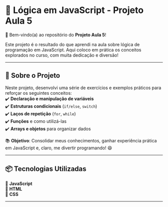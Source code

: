 # 🚀 Lógica em JavaScript - Projeto Aula 5 

🎉 Bem-vindo(a) ao repositório do **Projeto Aula 5**!  

Este projeto é o resultado do que aprendi na aula sobre lógica de programação em JavaScript. Aqui coloco em prática os conceitos explorados no curso, com muita dedicação e diversão!  

---

## 📝 Sobre o Projeto  

Neste projeto, desenvolvi uma série de exercícios e exemplos práticos para reforçar os seguintes conceitos:  
✔️ **Declaração e manipulação de variáveis**  
✔️ **Estruturas condicionais** (`if/else`, `switch`)  
✔️ **Laços de repetição** (`for`, `while`)  
✔️ **Funções** e como utilizá-las  
✔️ **Arrays e objetos** para organizar dados  

📚 **Objetivo**: Consolidar meus conhecimentos, ganhar experiência prática em JavaScript e, claro, me divertir programando! 😄  

---

## 📦 Tecnologias Utilizadas  

🔹 **JavaScript**  
🔹 **HTML**  
🔹 **CSS**  

---

